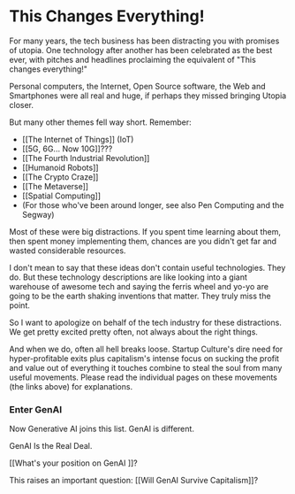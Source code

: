 # This Changes Everything!

For many years, the tech business has been distracting you with promises of utopia. One technology after another has been celebrated as the best ever, with pitches and headlines proclaiming the equivalent of "This changes everything!"

Personal computers, the Internet, Open Source software, the Web and Smartphones were all real and huge, if perhaps they missed bringing Utopia closer. 

But many other themes fell way short. Remember:

- [[The Internet of Things]] (IoT) 
- [[5G, 6G... Now 10G]]??? 
- [[The Fourth Industrial Revolution]] 
- [[Humanoid Robots]] 
- [[The Crypto Craze]] 
- [[The Metaverse]] 
- [[Spatial Computing]] 
- (For those who've been around longer, see also Pen Computing and the Segway)

Most of these were big distractions. If you spent time learning about them, then spent money implementing them, chances are you didn't get far and wasted considerable resources. 

I don't mean to say that these ideas don't contain useful technologies. They do. But these technology descriptions are like looking into a giant warehouse of awesome tech and saying the ferris wheel and yo-yo are going to be the earth shaking inventions that matter. They truly miss the point.

So I want to apologize on behalf of the tech industry for these distractions. We get pretty excited pretty often, not always about the right things. 

And when we do, often all hell breaks loose. Startup Culture's dire need for hyper-profitable exits plus capitalism's intense focus on sucking the profit and value out of everything it touches combine to steal the soul from many useful movements. Please read the individual pages on these movements (the links above) for explanations.
### Enter GenAI

Now Generative AI joins this list. GenAI is different. 

GenAI Is the Real Deal. 

[[What's your position on GenAI ]]? 

This raises an important question: [[Will GenAI Survive Capitalism]]?
